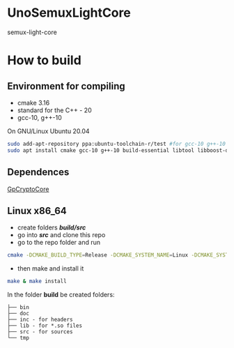 # UnoSemuxLightCore
semux-light-core

# How to build

## Environment for compiling

- cmake 3.16
- standard for the C++ - 20
- gcc-10, g++-10

On GNU/Linux Ubuntu 20.04
```sh
sudo add-apt-repository ppa:ubuntu-toolchain-r/test #for gcc-10 g++-10
sudo apt install cmake gcc-10 g++-10 build-essential libtool libboost-dev
```

## Dependences
[GpCryptoCore](https://github.com/ITBear/GpCryptoCore.git)
 
## Linux x86_64

- create folders **_build/src_**
- go into **_src_** and clone this repo
- go to the repo folder and run
```sh
cmake -DCMAKE_BUILD_TYPE=Release -DCMAKE_SYSTEM_NAME=Linux -DCMAKE_SYSTEM_PROCESSOR=x86_64 -DBOOST_INCLUDE=/usr/include/boost/ -DBUILD_SHARED_LIBS=ON
```
- then make and install it
```sh
make & make install
```

In the folder **build** be created folders:
```
├── bin
├── doc
├── inc - for headers
├── lib - for *.so files
├── src - for sources
└── tmp
```
